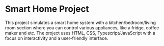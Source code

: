 # Smart Home Project

This project simulates a smart home system with a kitchen/bedroom/living room section where you can control various appliances, like a fridge, coffee maker and etc.
The project uses HTML, CSS, Typescript/JavaScript with a focus on interactivity and a user-friendly interface.
